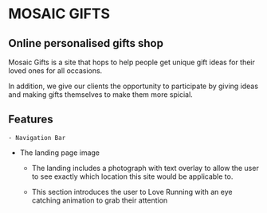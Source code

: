 # MOSAIC GIFTS

## Online personalised gifts shop

Mosaic Gifts is a site that hops to help people get unique gift ideas for their loved ones for all occasions.

In addition, we give our clients the opportunity to participate by giving ideas and making gifts themselves to make them more spicial.

## Features
    
    - Navigation Bar
   
   - The landing page image

     - The landing includes a photograph with text overlay to allow the user to see exactly which location this site would be applicable to.

     - This section introduces the user to Love Running with an eye catching animation to grab their attention


